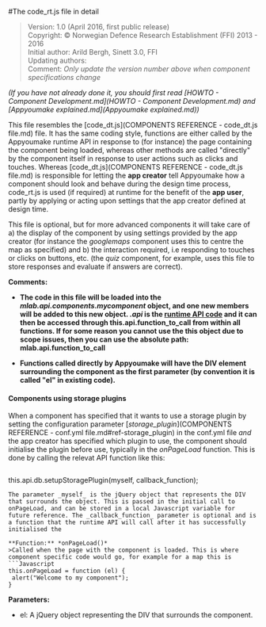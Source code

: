 #The code_rt.js file in detail

>Version: 1.0 (April 2016, first public release)<br>
Copyright: © Norwegian Defence Research Establishment (FFI) 2013 - 2016<br>
Initial author: Arild Bergh, Sinett 3.0, FFI<br>
Updating authors: <br>
Comment: _Only update the version number above when component specifications change_

_(If you have not already done it, you should first read [HOWTO - Component Development.md](HOWTO - Component Development.md) and [Appyoumake explained.md](Appyoumake explained.md))_

This file resembles the [code_dt.js](COMPONENTS REFERENCE - code_dt.js file.md) file. It has the same coding style, functions are either called by the Appyoumake runtime API in response to (for instance) the page containing the component being loaded, whereas other methods are called "directly" by the component itself in response to user actions such as clicks and touches. Whereas [code_dt.js](COMPONENTS REFERENCE - code_dt.js file.md) is responsible for letting the **app creator** tell Appyoumake how a component should look and behave during the design time process, code_rt.js is used (if required) at runtime for the benefit of the **app user**, partly by applying or acting upon settings that the app creator defined at design time. 

This file is optional, but for more advanced components it will take care of a) the display of the component by using settings provided by the app creator (for instance the _googlemaps_ component uses this to centre the map as specified) and b) the interaction required, i.e responding to touches or clicks on buttons, etc. (the _quiz_ component, for example, uses this file to store responses and evaluate if answers are correct).

**Comments:**
 * **The code in this file will be loaded into the _mlab.api.components.mycomponent_ object, and one new members will be added to this new object. *.api* is the [runtime API code](COMPONENTS%20REFERENCE%20-%20mlab.api.js%20file.md) and it can then be accessed through this.api.function_to_call from within all functions. If for some reason you cannot use the this object due to scope issues, then you can use the absolute path: mlab.api.function_to_call**

* **Functions called directly by Appyoumake will have the DIV element surrounding the component as the first parameter (by convention it is called "el" in existing code).**

#### Components using storage plugins
When a component has specified that it wants to use a storage plugin by setting the configuration parameter [_storage_plugin_](COMPONENTS REFERENCE - conf.yml file.md#ref-storage_plugin) in the conf.yml file *and* the app creator has specified which plugin to use, the component should initialise the plugin before use, typically in the _onPageLoad_ function. This is done by calling the relevat API function like this:
> ```Javascript
  this.api.db.setupStoragePlugin(myself, callback_function);
```
The parameter _myself_ is the jQuery object that represents the DIV that surrounds the object. This is passed in the initial call to onPageLoad, and can be stored in a local Javascript variable for future reference. The _callback_function_ parameter is optional and is a function that the runtime API will call after it has successfully initialised the 

**Function:** *onPageLoad()*
>Called when the page with the component is loaded. This is where component specific code would go, for example for a map this is
```Javascript
this.onPageLoad = function (el) {
 alert("Welcome to my component");
}
```
**Parameters:**
 * el: A jQuery object representing the DIV that surrounds the component.
